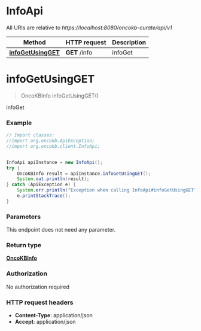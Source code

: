 # InfoApi

All URIs are relative to *https://localhost:8080/oncokb-curate/api/v1*

Method | HTTP request | Description
------------- | ------------- | -------------
[**infoGetUsingGET**](InfoApi.md#infoGetUsingGET) | **GET** /info | infoGet


<a name="infoGetUsingGET"></a>
# **infoGetUsingGET**
> OncoKBInfo infoGetUsingGET()

infoGet

### Example
```java
// Import classes:
//import org.oncokb.ApiException;
//import org.oncokb.client.InfoApi;


InfoApi apiInstance = new InfoApi();
try {
    OncoKBInfo result = apiInstance.infoGetUsingGET();
    System.out.println(result);
} catch (ApiException e) {
    System.err.println("Exception when calling InfoApi#infoGetUsingGET");
    e.printStackTrace();
}
```

### Parameters
This endpoint does not need any parameter.

### Return type

[**OncoKBInfo**](OncoKBInfo.md)

### Authorization

No authorization required

### HTTP request headers

 - **Content-Type**: application/json
 - **Accept**: application/json

